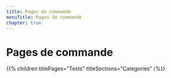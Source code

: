 ```yaml
---
title: Pages de commande
menuTitle: Pages de commande
chapter: true
---
```


# Pages de commande

{{% children titlePages="Tests" titleSections="Categories" /%}}
